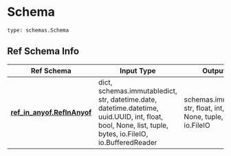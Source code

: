 # Schema
```
type: schemas.Schema
```

## Ref Schema Info
Ref Schema | Input Type | Output Type
---------- | ---------- | -----------
[**ref_in_anyof.RefInAnyof**](../../../../../../../../../components/schema/ref_in_anyof.md) | dict, schemas.immutabledict, str, datetime.date, datetime.datetime, uuid.UUID, int, float, bool, None, list, tuple, bytes, io.FileIO, io.BufferedReader | schemas.immutabledict, str, float, int, bool, None, tuple, bytes, io.FileIO
